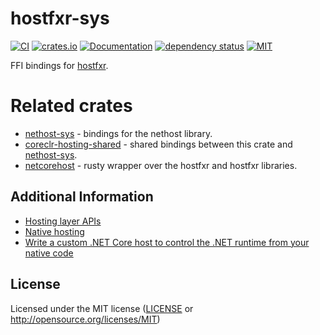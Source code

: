 # hostfxr-sys

[![CI](https://github.com/OpenByteDev/hostfxr-sys/actions/workflows/ci.yml/badge.svg)](https://github.com/OpenByteDev/hostfxr-sys/actions/workflows/ci.yml)
[![crates.io](https://img.shields.io/crates/v/hostfxr-sys.svg)](https://crates.io/crates/hostfxr-sys)
[![Documentation](https://docs.rs/hostfxr-sys/badge.svg)](https://docs.rs/hostfxr-sys)
[![dependency status](https://deps.rs/repo/github/openbytedev/hostfxr-sys/status.svg)](https://deps.rs/repo/github/openbytedev/hostfxr-sys)
[![MIT](https://img.shields.io/crates/l/hostfxr-sys.svg)](https://github.com/OpenByteDev/hostfxr-sys/blob/master/LICENSE)

<!-- cargo-sync-readme start -->

FFI bindings for [hostfxr](https://github.com/dotnet/runtime/blob/main/docs/design/features/host-components.md#components-of-the-hosting).

# Related crates
- [nethost-sys](https://crates.io/crates/nethost-sys) - bindings for the nethost library.
- [coreclr-hosting-shared](https://crates.io/crates/coreclr-hosting-shared) - shared bindings between this crate and [nethost-sys](https://crates.io/crates/nethost-sys).
- [netcorehost](https://crates.io/crates/netcorehost) - rusty wrapper over the hostfxr and hostfxr libraries.

## Additional Information
- [Hosting layer APIs](https://github.com/dotnet/core-setup/blob/master/Documentation/design-docs/hosting-layer-apis.md)
- [Native hosting](https://github.com/dotnet/core-setup/blob/master/Documentation/design-docs/native-hosting.md#runtime-properties)
- [Write a custom .NET Core host to control the .NET runtime from your native code](https://docs.microsoft.com/en-us/dotnet/core/tutorials/netcore-hosting)

## License
Licensed under the MIT license ([LICENSE](https://github.com/OpenByteDev/hostfxr-sys/blob/master/LICENSE) or http://opensource.org/licenses/MIT)

<!-- cargo-sync-readme end -->
